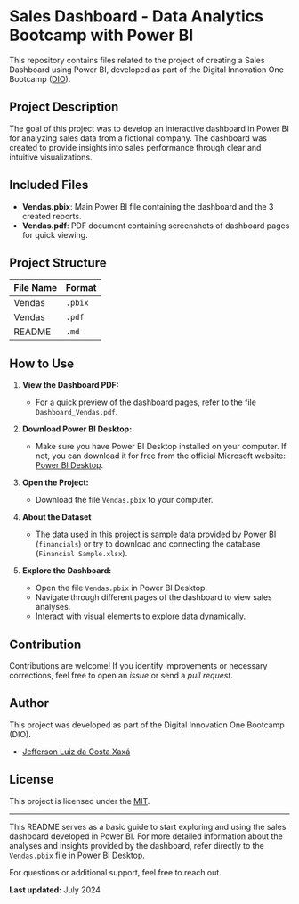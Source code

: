 # Sales Dashboard - Data Analytics Bootcamp with Power BI

This repository contains files related to the project of creating a Sales Dashboard using Power BI, developed as part of the Digital Innovation One Bootcamp ([DIO](https://web.dio.me/track/098c018b-7c38-49cb-9276-2097dc0b571d)).

## Project Description

The goal of this project was to develop an interactive dashboard in Power BI for analyzing sales data from a fictional company. The dashboard was created to provide insights into sales performance through clear and intuitive visualizations.

## Included Files

- **Vendas.pbix**: Main Power BI file containing the dashboard and the 3 created reports.
- **Vendas.pdf**: PDF document containing screenshots of dashboard pages for quick viewing.

## Project Structure

| File Name       | Format  |
| --------------- | ------- |
| Vendas          | `.pbix` |
| Vendas          | `.pdf`  |
| README          | `.md `  |

## How to Use

1. **View the Dashboard PDF:**
   - For a quick preview of the dashboard pages, refer to the file `Dashboard_Vendas.pdf`.

2. **Download Power BI Desktop:**
   - Make sure you have Power BI Desktop installed on your computer. If not, you can download it for free from the official Microsoft website: [Power BI Desktop](https://powerbi.microsoft.com/desktop).

3. **Open the Project:**
   - Download the file `Vendas.pbix` to your computer.
  
4. **About the Dataset**
   - The data used in this project is sample data provided by Power BI (`financials`) or try to download and connecting the database (`Financial Sample.xlsx`).

5. **Explore the Dashboard:**
   - Open the file `Vendas.pbix` in Power BI Desktop.
   - Navigate through different pages of the dashboard to view sales analyses.
   - Interact with visual elements to explore data dynamically.

## Contribution

Contributions are welcome! If you identify improvements or necessary corrections, feel free to open an *issue* or send a *pull request*.

## Author

This project was developed as part of the Digital Innovation One Bootcamp (DIO).

- [Jefferson Luiz da Costa Xaxá](https://github.com/JeffersonLCXaxa)

## License

This project is licensed under the [MIT](LICENSE).

---

This README serves as a basic guide to start exploring and using the sales dashboard developed in Power BI. For more detailed information about the analyses and insights provided by the dashboard, refer directly to the `Vendas.pbix` file in Power BI Desktop.

For questions or additional support, feel free to reach out.

**Last updated:** July 2024
